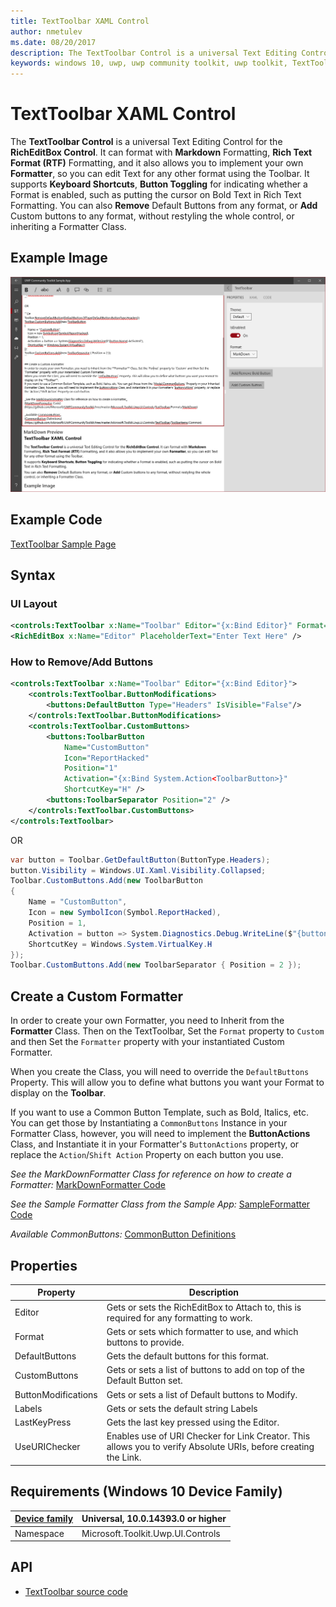 ```yaml
---
title: TextToolbar XAML Control
author: nmetulev
ms.date: 08/20/2017
description: The TextToolbar Control is a universal Text Editing Control for the RichEditBox Control.
keywords: windows 10, uwp, uwp community toolkit, uwp toolkit, TextToolbar, RichEditBox, XAML Control, xaml
---
```


# TextToolbar XAML Control

The **TextToolbar Control** is a universal Text Editing Control for the **RichEditBox Control**. It can format with **Markdown** Formatting, **Rich Text Format (RTF)** Formatting, and it also allows you to implement your own **Formatter**, so you can edit Text for any other format using the Toolbar.
It supports **Keyboard Shortcuts**, **Button Toggling** for indicating whether a Format is enabled, such as putting the cursor on Bold Text in Rich Text Formatting.
You can also **Remove** Default Buttons from any format, or **Add** Custom buttons to any format, without restyling the whole control, or inheriting a Formatter Class.

## Example Image
![TextToolbar](../resources/images/Controls-TextToolbar.PNG "TextToolbar")

## Example Code
[TextToolbar Sample Page](https://github.com/Microsoft/UWPCommunityToolkit/tree/master/Microsoft.Toolkit.Uwp.SampleApp/SamplePages/TextToolbar)

## Syntax
### UI Layout
```xml
<controls:TextToolbar x:Name="Toolbar" Editor="{x:Bind Editor}" Format="MarkDown" />
<RichEditBox x:Name="Editor" PlaceholderText="Enter Text Here" />
```
### How to Remove/Add Buttons
```xml
<controls:TextToolbar x:Name="Toolbar" Editor="{x:Bind Editor}">
    <controls:TextToolbar.ButtonModifications>
        <buttons:DefaultButton Type="Headers" IsVisible="False"/>
    </controls:TextToolbar.ButtonModifications>
    <controls:TextToolbar.CustomButtons>
        <buttons:ToolbarButton
            Name="CustomButton"
			Icon="ReportHacked"
            Position="1"
            Activation="{x:Bind System.Action<ToolbarButton>}"
            ShortcutKey="H" />
        <buttons:ToolbarSeparator Position="2" />
    </controls:TextToolbar.CustomButtons>
</controls:TextToolbar>
```

OR

```C#
var button = Toolbar.GetDefaultButton(ButtonType.Headers);
button.Visibility = Windows.UI.Xaml.Visibility.Collapsed;
Toolbar.CustomButtons.Add(new ToolbarButton
{
    Name = "CustomButton",
    Icon = new SymbolIcon(Symbol.ReportHacked),
    Position = 1,
    Activation = button => System.Diagnostics.Debug.WriteLine($"{button.Name} Activated"),
    ShortcutKey = Windows.System.VirtualKey.H
});
Toolbar.CustomButtons.Add(new ToolbarSeparator { Position = 2 });
```

## Create a Custom Formatter
In order to create your own Formatter, you need to Inherit from the **Formatter** Class. Then on the TextToolbar, Set the `Format` property to `Custom` and then Set the `Formatter` property with your instantiated Custom Formatter.

When you create the Class, you will need to override the `DefaultButtons` Property. This will allow you to define what buttons you want your Format to display on the **Toolbar**.

If you want to use a Common Button Template, such as Bold, Italics, etc. You can get those by Instantiating a `CommonButtons` Instance in your Formatter Class, however, you will need to implement the **ButtonActions** Class, and Instantiate it in your Formatter's `ButtonActions` property, or replace the `Action`/`Shift Action` Property on each button you use.

_See the MarkDownFormatter Class for reference on how to create a Formatter:_
[MarkDownFormatter Code](https://github.com/Microsoft/UWPCommunityToolkit/tree/master/Microsoft.Toolkit.Uwp.UI.Controls/TextToolbar/Formats/MarkDown)

_See the Sample Formatter Class from the Sample App:_
[SampleFormatter Code](https://github.com/Microsoft/UWPCommunityToolkit/tree/master/Microsoft.Toolkit.Uwp.SampleApp/SamplePages/TextToolbar/SampleFormatter.cs)

_Available CommonButtons:_
[CommonButton Definitions](https://github.com/Microsoft/UWPCommunityToolkit/tree/master/Microsoft.Toolkit.Uwp.UI.Controls/TextToolbar/ToolbarItems/Common)

## Properties
| Property | Description |
| --- | --- |
| Editor | Gets or sets the RichEditBox to Attach to, this is required for any formatting to work. |
| Format | Gets or sets which formatter to use, and which buttons to provide. |
| DefaultButtons | Gets the default buttons for this format. |
| CustomButtons | Gets or sets a list of buttons to add on top of the Default Button set. |
| ButtonModifications | Gets or sets a list of Default buttons to Modify. |
| Labels | Gets or sets the default string Labels |
| LastKeyPress | Gets the last key pressed using the Editor. |
| UseURIChecker | Enables use of URI Checker for Link Creator. This allows you to verify Absolute URIs, before creating the Link. |

## Requirements (Windows 10 Device Family)
| [Device family](http://go.microsoft.com/fwlink/p/?LinkID=526370) | Universal, 10.0.14393.0 or higher |
| --- | --- |
| Namespace | Microsoft.Toolkit.Uwp.UI.Controls |

## API
* [TextToolbar source code](https://github.com/Microsoft/UWPCommunityToolkit/tree/master/Microsoft.Toolkit.Uwp.UI.Controls/TextToolbar)